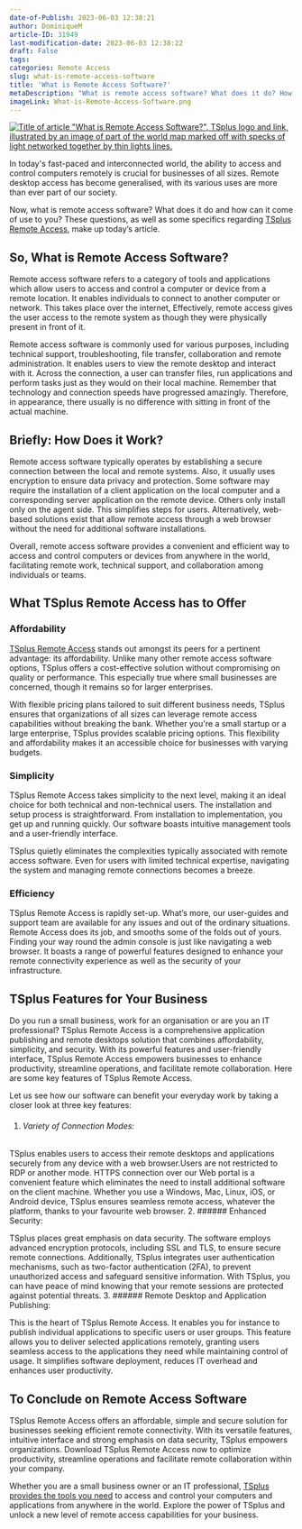 ```yaml
---
date-of-Publish: 2023-06-03 12:38:21
author: DominiqueM
article-ID: 31949
last-modification-date: 2023-06-03 12:38:22
draft: False
tags: 
categories: Remote Access
slug: what-is-remote-access-software
title: 'What is Remote Access Software?'
metaDescription: "What is remote access software? What does it do? How can it come of use to you? Answer this in today’s article and see TSplus fit the bill."
imageLink: What-is-Remote-Access-Software.png
---
```

[![Title of article "What is Remote Access Software?", TSplus logo and link, illustrated by an image of part of the world map marked off with specks of light networked together by thin lights lines.](/images/What-is-Remote-Access-Software.png)](https://tsplus.net/remote-access/) 

In today's fast-paced and interconnected world, the ability to access and control computers remotely is crucial for businesses of all sizes. Remote desktop access has become generalised, with its various uses are more than ever part of our society.

Now, what is remote access software? What does it do and how can it come of use to you? These questions, as well as some specifics regarding [TSplus Remote Access](https://tsplus.net/remote-access/), make up today’s article.
## So, What is Remote Access Software?


Remote access software refers to a category of tools and applications which allow users to access and control a computer or device from a remote location. It enables individuals to connect to another computer or network. This takes place over the internet, Effectively, remote access gives the user access to the remote system as though they were physically present in front of it.


Remote access software is commonly used for various purposes, including technical support, troubleshooting, file transfer, collaboration and remote administration. It enables users to view the remote desktop and interact with it. Across the connection, a user can transfer files, run applications and perform tasks just as they would on their local machine. Remember that technology and connection speeds have progressed amazingly. Therefore, in appearance, there usually is no difference with sitting in front of the actual machine.


## Briefly: How Does it Work?


Remote access software typically operates by establishing a secure connection between the local and remote systems. Also, it usually uses encryption to ensure data privacy and protection. Some software may require the installation of a client application on the local computer and a corresponding server application on the remote device. Others only install only on the agent side. This simplifies steps for users. Alternatively, web-based solutions exist that allow remote access through a web browser without the need for additional software installations.


Overall, remote access software provides a convenient and efficient way to access and control computers or devices from anywhere in the world, facilitating remote work, technical support, and collaboration among individuals or teams.


## What TSplus Remote Access has to Offer


### Affordability


[TSplus Remote Access](https://tsplus.net/remote-access/) stands out amongst its peers for a pertinent advantage: its affordability. Unlike many other remote access software options, TSplus offers a cost-effective solution without compromising on quality or performance. This especially true where small businesses are concerned, though it remains so for larger enterprises.


With flexible pricing plans tailored to suit different business needs, TSplus ensures that organizations of all sizes can leverage remote access capabilities without breaking the bank. Whether you're a small startup or a large enterprise, TSplus provides scalable pricing options. This flexibility and affordability makes it an accessible choice for businesses with varying budgets.


### Simplicity


TSplus Remote Access takes simplicity to the next level, making it an ideal choice for both technical and non-technical users. The installation and setup process is straightforward. From installation to implementation, you get up and running quickly. Our software boasts intuitive management tools and a user-friendly interface.


TSplus quietly eliminates the complexities typically associated with remote access software. Even for users with limited technical expertise, navigating the system and managing remote connections becomes a breeze.


### Efficiency


TSplus Remote Access is rapidly set-up. What’s more, our user-guides and support team are available for any issues and out of the ordinary situations. Remote Access does its job, and smooths some of the folds out of yours. Finding your way round the admin console is just like navigating a web browser. It boasts a range of powerful features designed to enhance your remote connectivity experience as well as the security of your infrastructure.


## TSplus Features for Your Business


Do you run a small business, work for an organisation or are you an IT professional? TSplus Remote Access is a comprehensive application publishing and remote desktops solution that combines affordability, simplicity, and security. With its powerful features and user-friendly interface, TSplus Remote Access empowers businesses to enhance productivity, streamline operations, and facilitate remote collaboration. Here are some key features of TSplus Remote Access.


Let us see how our software can benefit your everyday work by taking a closer look at three key features:


1. ###### Variety of Connection Modes:


TSplus enables users to access their remote desktops and applications securely from any device with a web browser.Users are not restricted to RDP or another mode. HTTPS connection over our Web portal is a convenient feature which eliminates the need to install additional software on the client machine. Whether you use a Windows, Mac, Linux, iOS, or Android device, TSplus ensures seamless remote access, whatever the platform, thanks to your favourite web browser.
2. ###### Enhanced Security:


TSplus places great emphasis on data security. The software employs advanced encryption protocols, including SSL and TLS, to ensure secure remote connections. Additionally, TSplus integrates user authentication mechanisms, such as two-factor authentication (2FA), to prevent unauthorized access and safeguard sensitive information. With TSplus, you can have peace of mind knowing that your remote sessions are protected against potential threats.
3. ###### Remote Desktop and Application Publishing:


This is the heart of TSplus Remote Access. It enables you for instance to publish individual applications to specific users or user groups. This feature allows you to deliver selected applications remotely, granting users seamless access to the applications they need while maintaining control of usage. It simplifies software deployment, reduces IT overhead and enhances user productivity.


## To Conclude on Remote Access Software


TSplus Remote Access offers an affordable, simple and secure solution for businesses seeking efficient remote connectivity. With its versatile features, intuitive interface and strong emphasis on data security, TSplus empowers organizations. Download TSplus Remote Access now to optimize productivity, streamline operations and facilitate remote collaboration within your company.


Whether you are a small business owner or an IT professional, [TSplus provides the tools you need](https://tsplus.net/) to access and control your computers and applications from anywhere in the world. Explore the power of TSplus and unlock a new level of remote access capabilities for your business.


